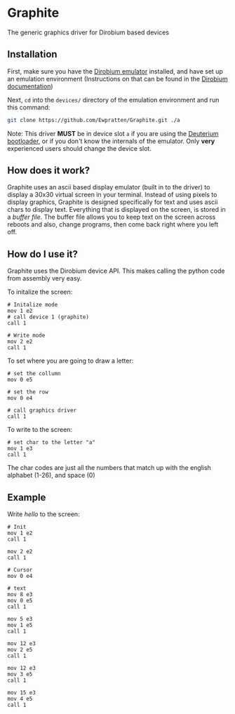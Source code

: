 # Graphite
The generic graphics driver for Dirobium based devices

## Installation
First, make sure you have the [Dirobium emulator](https://github.com/Ewpratten/Dirobium) installed, and have set up an emulation environment \(Instructions on that can be found in the [Dirobium documentation](https://github.com/Ewpratten/Dirobium/blob/master/README.md)\)

Next, `cd` into the `devices/` directory of the emulation environment and run this command:
```bash
git clone https://github.com/Ewpratten/Graphite.git ./a
```

Note: This driver **MUST** be in device slot `a` if you are using the [Deuterium bootloader](https://github.com/Ewpratten/Deuterium), or if you don't know the internals of the emulator. Only **very** experienced users should change the device slot.

## How does it work?
Graphite uses an ascii based display emulator (built in to the driver) to display a 30x30 virtual screen in your terminal. Instead of using pixels to display graphics, Graphite is designed specifically for text and uses ascii chars to display text. Everything that is displayed on the screen, is stored in a *buffer file*. The buffer file allows you to keep text on the screen across reboots and also, change programs, then come back right where you left off.

## How do I use it?
Graphite uses the Dirobium device API. This makes calling the python code from assembly very easy.

To initalize the screen:
```
# Initalize mode
mov 1 e2
# call device 1 (graphite)
call 1

# Write mode
mov 2 e2
call 1
```

To set where you are going to draw a letter:
```
# set the collumn
mov 0 e5

# set the row
mov 0 e4

# call graphics driver
call 1
```

To write to the screen:
```
# set char to the letter "a"
mov 1 e3
call 1
```

The char codes are just all the numbers that match up with the english alphabet (1-26), and space (0)

## Example
Write *hello* to the screen:
```
# Init
mov 1 e2
call 1

mov 2 e2
call 1

# Cursor
mov 0 e4

# text
mov 8 e3
mov 0 e5
call 1

mov 5 e3
mov 1 e5
call 1

mov 12 e3
mov 2 e5
call 1

mov 12 e3
mov 3 e5
call 1

mov 15 e3
mov 4 e5
call 1
```